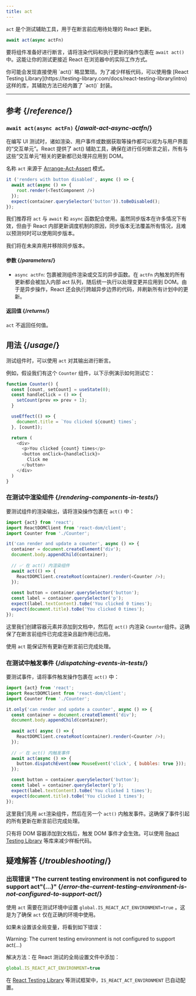 ```yaml
---
title: act
---
```


<Intro>

`act` 是个测试辅助工具，用于在断言前应用待处理的 React 更新。

```js
await act(async actFn)
```

</Intro>

要将组件准备好进行断言，请将渲染代码和执行更新的操作包裹在 `await act()` 中。这能让你的测试更接近 React 在浏览器中的实际工作方式。

<Note>
你可能会发现直接使用 `act()` 略显繁琐。为了减少样板代码，可以使用像 [React Testing Library](https://testing-library.com/docs/react-testing-library/intro)这样的库，其辅助方法已经内置了 `act()` 封装。
</Note>


<InlineToc />

---

## 参考 {/*reference*/}

### `await act(async actFn)` {/*await-act-async-actfn*/}

在编写 UI 测试时，诸如渲染、用户事件或数据获取等操作都可以视为与用户界面的“交互单元”。React 提供了 act() 辅助工具，确保在进行任何断言之前，所有与这些“交互单元”相关的更新都已处理并应用到 DOM。

名称 `act` 来源于 [Arrange-Act-Assert](https://wiki.c2.com/?ArrangeActAssert) 模式。

```js {2,4}
it ('renders with button disabled', async () => {
  await act(async () => {
    root.render(<TestComponent />)
  });
  expect(container.querySelector('button')).toBeDisabled();
});
```

<Note>

我们推荐将 `act` 与 `await` 和 `async` 函数配合使用。虽然同步版本在许多情况下有效，但由于 React 内部更新调度机制的原因，同步版本无法覆盖所有情况，且难以预测何时可以使用同步版本。

我们将在未来弃用并移除同步版本。

</Note>

#### 参数 {/*parameters*/}

* `async actFn`: 包裹被测组件渲染或交互的异步函数。在 `actFn` 内触发的所有更新都会被加入内部 act 队列，随后统一执行以处理变更并应用到 DOM。由于是异步操作，React 还会执行跨越异步边界的代码，并刷新所有计划中的更新。

#### 返回值 {/*returns*/}

`act` 不返回任何值。

## 用法 {/*usage*/}

测试组件时，可以使用 `act` 对其输出进行断言。

例如，假设我们有这个 `Counter` 组件，以下示例演示如何测试它：

```js
function Counter() {
  const [count, setCount] = useState(0);
  const handleClick = () => {
    setCount(prev => prev + 1);
  }

  useEffect(() => {
    document.title = `You clicked ${count} times`;
  }, [count]);

  return (
    <div>
      <p>You clicked {count} times</p>
      <button onClick={handleClick}>
        Click me
      </button>
    </div>
  )
}
```

### 在测试中渲染组件 {/*rendering-components-in-tests*/}

要测试组件的渲染输出，请将渲染操作包裹在 `act()` 中：

```js  {10,12}
import {act} from 'react';
import ReactDOMClient from 'react-dom/client';
import Counter from './Counter';

it('can render and update a counter', async () => {
  container = document.createElement('div');
  document.body.appendChild(container);
  
  // ✅ 在 act() 内渲染组件
  await act(() => {
    ReactDOMClient.createRoot(container).render(<Counter />);
  });
  
  const button = container.querySelector('button');
  const label = container.querySelector('p');
  expect(label.textContent).toBe('You clicked 0 times');
  expect(document.title).toBe('You clicked 0 times');
});
```

这里我们创建容器元素并添加到文档中，然后在 `act()` 内渲染 `Counter`组件。这确保了在断言前组件已完成渲染且副作用已应用。

使用 `act` 能保证所有更新在断言前已完成处理。

### 在测试中触发事件 {/*dispatching-events-in-tests*/}

要测试事件，请将事件触发操作包裹在 `act()` 中：

```js {14,16}
import {act} from 'react';
import ReactDOMClient from 'react-dom/client';
import Counter from './Counter';

it.only('can render and update a counter', async () => {
  const container = document.createElement('div');
  document.body.appendChild(container);
  
  await act( async () => {
    ReactDOMClient.createRoot(container).render(<Counter />);
  });
  
  // ✅ 在 act() 内触发事件
  await act(async () => {
    button.dispatchEvent(new MouseEvent('click', { bubbles: true }));
  });

  const button = container.querySelector('button');
  const label = container.querySelector('p');
  expect(label.textContent).toBe('You clicked 1 times');
  expect(document.title).toBe('You clicked 1 times');
});
```

这里我们先用 `act`渲染组件，然后在另一个 `act()` 内触发事件。这确保了事件引起的所有更新在断言前已完成处理。

<Pitfall>

只有将 DOM 容器添加到文档后，触发 DOM 事件才会生效。可以使用 [React Testing Library](https://testing-library.com/docs/react-testing-library/intro) 等库来减少样板代码。

</Pitfall>

## 疑难解答 {/*troubleshooting*/}

### 出现错误 "The current testing environment is not configured to support act"(...)" {/*error-the-current-testing-environment-is-not-configured-to-support-act*/}

使用 `act` 需要在测试环境中设置 `global.IS_REACT_ACT_ENVIRONMENT=true` 。这是为了确保 `act` 仅在正确的环境中使用。

如果未设置该全局变量，将看到如下错误：

<ConsoleBlock level="error">

Warning: The current testing environment is not configured to support act(...)

</ConsoleBlock>

解决方法：在 React 测试的全局设置文件中添加：

```js
global.IS_REACT_ACT_ENVIRONMENT=true
```

<Note>

在 [React Testing Library](https://testing-library.com/docs/react-testing-library/intro) 等测试框架中，`IS_REACT_ACT_ENVIRONMENT` 已自动配置。

</Note>
